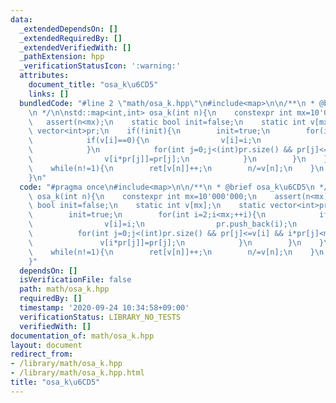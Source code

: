```yaml
---
data:
  _extendedDependsOn: []
  _extendedRequiredBy: []
  _extendedVerifiedWith: []
  _pathExtension: hpp
  _verificationStatusIcon: ':warning:'
  attributes:
    document_title: "osa_k\u6CD5"
    links: []
  bundledCode: "#line 2 \"math/osa_k.hpp\"\n#include<map>\n\n/**\n * @brief osa_k\u6CD5\
    \n */\n\nstd::map<int,int> osa_k(int n){\n    constexpr int mx=10'000'000;\n \
    \   assert(n<mx);\n    static bool init=false;\n    static int v[mx];\n    static\
    \ vector<int>pr;\n    if(!init){\n        init=true;\n        for(int i=2;i<mx;++i){\n\
    \            if(v[i]==0){\n                v[i]=i;\n                pr.push_back(i);\n\
    \            }\n            for(int j=0;j<(int)pr.size() && pr[j]<=v[i] && i*pr[j]<mx;++j){\n\
    \                v[i*pr[j]]=pr[j];\n            }\n        }\n    }\n    map<int,int>ret;\n\
    \    while(n!=1){\n        ret[v[n]]++;\n        n/=v[n];\n    }\n    return ret;\n\
    }\n"
  code: "#pragma once\n#include<map>\n\n/**\n * @brief osa_k\u6CD5\n */\n\nstd::map<int,int>\
    \ osa_k(int n){\n    constexpr int mx=10'000'000;\n    assert(n<mx);\n    static\
    \ bool init=false;\n    static int v[mx];\n    static vector<int>pr;\n    if(!init){\n\
    \        init=true;\n        for(int i=2;i<mx;++i){\n            if(v[i]==0){\n\
    \                v[i]=i;\n                pr.push_back(i);\n            }\n  \
    \          for(int j=0;j<(int)pr.size() && pr[j]<=v[i] && i*pr[j]<mx;++j){\n \
    \               v[i*pr[j]]=pr[j];\n            }\n        }\n    }\n    map<int,int>ret;\n\
    \    while(n!=1){\n        ret[v[n]]++;\n        n/=v[n];\n    }\n    return ret;\n\
    }"
  dependsOn: []
  isVerificationFile: false
  path: math/osa_k.hpp
  requiredBy: []
  timestamp: '2020-09-24 10:34:58+09:00'
  verificationStatus: LIBRARY_NO_TESTS
  verifiedWith: []
documentation_of: math/osa_k.hpp
layout: document
redirect_from:
- /library/math/osa_k.hpp
- /library/math/osa_k.hpp.html
title: "osa_k\u6CD5"
---
```

